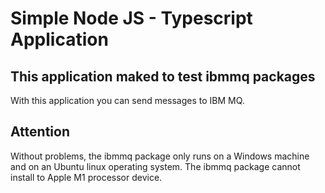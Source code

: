 # Simple Node JS - Typescript Application


## This application maked to test ibmmq packages
With this application you can send messages to IBM MQ.

## Attention
Without problems, the ibmmq package only runs on a Windows machine and on an Ubuntu linux operating system.
The ibmmq package cannot install to Apple M1 processor device.

